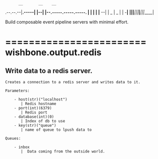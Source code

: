           __       __    __
.--.--.--|__.-----|  |--|  |--.-----.-----.-----.
|  |  |  |  |__ --|     |  _  |  _  |     |  -__|
|________|__|_____|__|__|_____|_____|__|__|_____|

Build composable event pipeline servers with minimal effort.

========================
wishbone.output.redis
========================


Write data to a redis server.
-----------------------------


    Creates a connection to a redis server and writes data to it.

    Parameters:

        - host(str)("localhost")
           | Redis hostname
        - port(int)(6379)
           | Redis port
        - database(int)(0)
           | Index of db to use
        - key(str)("queue")
           | name of queue to lpush data to

    Queues:

        - inbox
           |  Data coming from the outside world.
